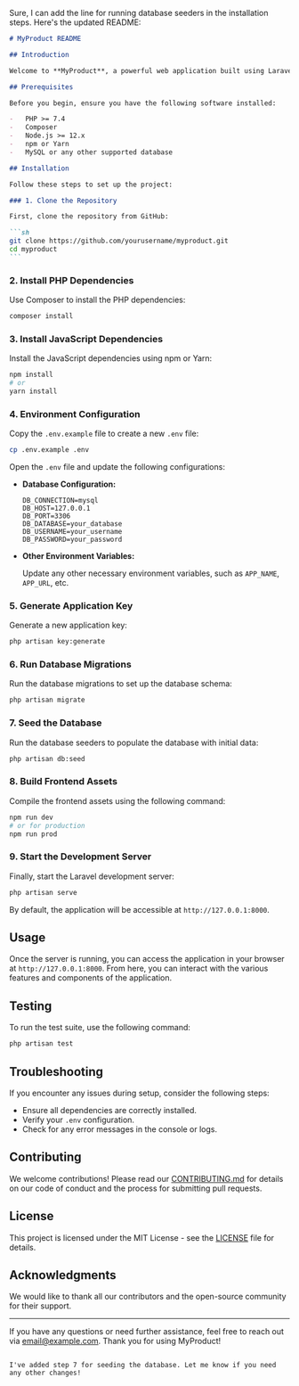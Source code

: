 Sure, I can add the line for running database seeders in the installation steps. Here's the updated README:

````markdown
# MyProduct README

## Introduction

Welcome to **MyProduct**, a powerful web application built using Laravel, React, and Inertia.js. This guide will walk you through the setup and installation process to get your development environment up and running.

## Prerequisites

Before you begin, ensure you have the following software installed:

-   PHP >= 7.4
-   Composer
-   Node.js >= 12.x
-   npm or Yarn
-   MySQL or any other supported database

## Installation

Follow these steps to set up the project:

### 1. Clone the Repository

First, clone the repository from GitHub:

```sh
git clone https://github.com/yourusername/myproduct.git
cd myproduct
```
````

### 2. Install PHP Dependencies

Use Composer to install the PHP dependencies:

```sh
composer install
```

### 3. Install JavaScript Dependencies

Install the JavaScript dependencies using npm or Yarn:

```sh
npm install
# or
yarn install
```

### 4. Environment Configuration

Copy the `.env.example` file to create a new `.env` file:

```sh
cp .env.example .env
```

Open the `.env` file and update the following configurations:

-   **Database Configuration:**

    ```env
    DB_CONNECTION=mysql
    DB_HOST=127.0.0.1
    DB_PORT=3306
    DB_DATABASE=your_database
    DB_USERNAME=your_username
    DB_PASSWORD=your_password
    ```

-   **Other Environment Variables:**

    Update any other necessary environment variables, such as `APP_NAME`, `APP_URL`, etc.

### 5. Generate Application Key

Generate a new application key:

```sh
php artisan key:generate
```

### 6. Run Database Migrations

Run the database migrations to set up the database schema:

```sh
php artisan migrate
```

### 7. Seed the Database

Run the database seeders to populate the database with initial data:

```sh
php artisan db:seed
```

### 8. Build Frontend Assets

Compile the frontend assets using the following command:

```sh
npm run dev
# or for production
npm run prod
```

### 9. Start the Development Server

Finally, start the Laravel development server:

```sh
php artisan serve
```

By default, the application will be accessible at `http://127.0.0.1:8000`.

## Usage

Once the server is running, you can access the application in your browser at `http://127.0.0.1:8000`. From here, you can interact with the various features and components of the application.

## Testing

To run the test suite, use the following command:

```sh
php artisan test
```

## Troubleshooting

If you encounter any issues during setup, consider the following steps:

-   Ensure all dependencies are correctly installed.
-   Verify your `.env` configuration.
-   Check for any error messages in the console or logs.

## Contributing

We welcome contributions! Please read our [CONTRIBUTING.md](CONTRIBUTING.md) for details on our code of conduct and the process for submitting pull requests.

## License

This project is licensed under the MIT License - see the [LICENSE](LICENSE) file for details.

## Acknowledgments

We would like to thank all our contributors and the open-source community for their support.

---

If you have any questions or need further assistance, feel free to reach out via [email@example.com](mailto:email@example.com). Thank you for using MyProduct!

```

I've added step 7 for seeding the database. Let me know if you need any other changes!
```
